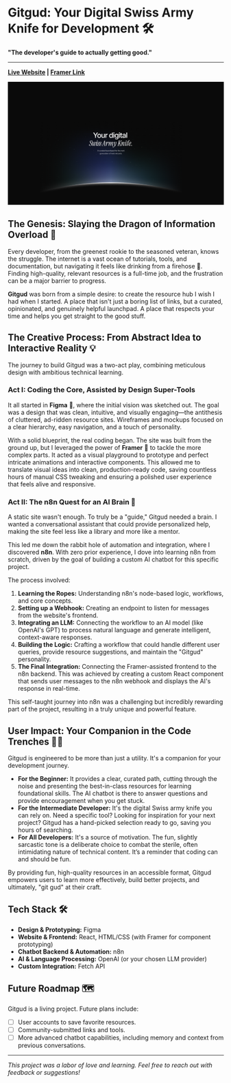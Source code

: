 # Gitgud: Your Digital Swiss Army Knife for Development 🛠️

**"The developer's guide to actually getting good."**

---

**[Live Website](https://your-framer-site-link.com) | [Framer Link](https://framer.com/projects/Waitlister-copy--nEEqvGw79rUKsmROGNu0-aDPW7)**

![Gitgud Website Screenshot](./assets/home-page.png)

## The Genesis: Slaying the Dragon of Information Overload 🐉

Every developer, from the greenest rookie to the seasoned veteran, knows the struggle. The internet is a vast ocean of tutorials, tools, and documentation, but navigating it feels like drinking from a firehose 🚒. Finding high-quality, relevant resources is a full-time job, and the frustration can be a major barrier to progress.

**Gitgud** was born from a simple desire: to create the resource hub I wish I had when I started. A place that isn't just a boring list of links, but a curated, opinionated, and genuinely helpful launchpad. A place that respects your time and helps you get straight to the good stuff.

## The Creative Process: From Abstract Idea to Interactive Reality 💡

The journey to build Gitgud was a two-act play, combining meticulous design with ambitious technical learning.

### Act I: Coding the Core, Assisted by Design Super-Tools

It all started in **Figma** 🎨, where the initial vision was sketched out. The goal was a design that was clean, intuitive, and visually engaging—the antithesis of cluttered, ad-ridden resource sites. Wireframes and mockups focused on a clear hierarchy, easy navigation, and a touch of personality.

With a solid blueprint, the real coding began. The site was built from the ground up, but I leveraged the power of **Framer** 🚀 to tackle the more complex parts. It acted as a visual playground to prototype and perfect intricate animations and interactive components. This allowed me to translate visual ideas into clean, production-ready code, saving countless hours of manual CSS tweaking and ensuring a polished user experience that feels alive and responsive.

### Act II: The n8n Quest for an AI Brain 🤖

A static site wasn't enough. To truly be a "guide," Gitgud needed a brain. I wanted a conversational assistant that could provide personalized help, making the site feel less like a library and more like a mentor.

This led me down the rabbit hole of automation and integration, where I discovered **n8n**. With zero prior experience, I dove into learning n8n from scratch, driven by the goal of building a custom AI chatbot for this specific project.

The process involved:
1.  **Learning the Ropes:** Understanding n8n's node-based logic, workflows, and core concepts.
2.  **Setting up a Webhook:** Creating an endpoint to listen for messages from the website's frontend.
3.  **Integrating an LLM:** Connecting the workflow to an AI model (like OpenAI's GPT) to process natural language and generate intelligent, context-aware responses.
4.  **Building the Logic:** Crafting a workflow that could handle different user queries, provide resource suggestions, and maintain the "Gitgud" personality.
5.  **The Final Integration:** Connecting the Framer-assisted frontend to the n8n backend. This was achieved by creating a custom React component that sends user messages to the n8n webhook and displays the AI's response in real-time.

This self-taught journey into n8n was a challenging but incredibly rewarding part of the project, resulting in a truly unique and powerful feature.

## User Impact: Your Companion in the Code Trenches 🧑‍💻

Gitgud is engineered to be more than just a utility. It's a companion for your development journey.

* **For the Beginner:** It provides a clear, curated path, cutting through the noise and presenting the best-in-class resources for learning foundational skills. The AI chatbot is there to answer questions and provide encouragement when you get stuck.
* **For the Intermediate Developer:** It's the digital Swiss army knife you can rely on. Need a specific tool? Looking for inspiration for your next project? Gitgud has a hand-picked selection ready to go, saving you hours of searching.
* **For All Developers:** It's a source of motivation. The fun, slightly sarcastic tone is a deliberate choice to combat the sterile, often intimidating nature of technical content. It’s a reminder that coding can and should be fun.

By providing fun, high-quality resources in an accessible format, Gitgud empowers users to learn more effectively, build better projects, and ultimately, "git gud" at their craft.

## Tech Stack 🛠️

* **Design & Prototyping:** Figma
* **Website & Frontend:** React, HTML/CSS (with Framer for component prototyping)
* **Chatbot Backend & Automation:** n8n
* **AI & Language Processing:** OpenAI (or your chosen LLM provider)
* **Custom Integration:** Fetch API

## Future Roadmap 🗺️

Gitgud is a living project. Future plans include:
* [ ] User accounts to save favorite resources.
* [ ] Community-submitted links and tools.
* [ ] More advanced chatbot capabilities, including memory and context from previous conversations.

---

*This project was a labor of love and learning. Feel free to reach out with feedback or suggestions!*
